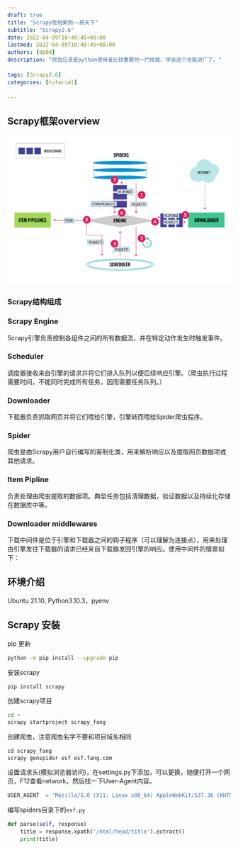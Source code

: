 ```yaml
---
draft: true
title: "Scrapy使用案例——房天下"
subtitle: "Scrapy2.6"
date: 2022-04-09T10:40:45+08:00
lastmod: 2022-04-09T10:40:45+08:00
authors: [dp0d]
description: "爬虫应该是python使用者比较重要的一门技能，学会这个也能进厂了。"

tags: [Scrapy2.6]
categories: [tutorial]

---
```


## Scrapy框架overview

![scrapy_architecture_02](MD_img/scrapy_architecture_02.png)

### Scrapy结构组成



### Scrapy Engine

Scrapy引擎负责控制各组件之间的所有数据流，并在特定动作发生时触发事件。

### Scheduler

调度器接收来自引擎的请求并将它们排入队列以便后续响应引擎。（爬虫执行过程需要时间，不能同时完成所有任务，因而需要任务队列。）

### Downloader

下载器负责抓取网页并将它们喂给引擎，引擎转而喂给Spider爬虫程序。

### Spider

爬虫是由Scrapy用户自行编写的客制化类，用来解析响应以及提取网页数据项或其他请求。

### Item Pipline

负责处理由爬虫提取的数据项。典型任务包括清理数据，验证数据以及持续化存储在数据库中等。

### Downloader middlewares

下载中间件是位于引擎和下载器之间的钩子程序（可以理解为连接点），用来处理由引擎发往下载器的请求已经来自下载器发回引擎的响应。使用中间件的情景如下：



## 环境介绍

 Ubuntu 21.10,	Python3.10.3，pyenv

## Scrapy 安装

pip 更新

```bash
python -m pip install --upgrade pip
```

安装scrapy

```ba
pip install scrapy
```

创建scrapy项目

```bash
cd ~
scrapy startproject scrapy_fang
```

创建爬虫，注意爬虫名字不要和项目域名相同

```
cd scrapy_fang
scrapy genspider esf esf.fang.com
```

设置请求头(模拟浏览器访问)，在settings.py下添加，可以更换，随便打开一个网页，F12查看network，然后找一下User-Agent内容。

```python
USER_AGENT  = 'Mozilla/5.0 (X11; Linux x86_64) AppleWebKit/537.36 (KHTML, like Gecko) Chrome/100.0.4896.60 Safari/537.36'
```



编写spiders目录下的`esf.py`

```python
def parse(self, response)
	title = response.xpath('/html/head/title').extract()
	print(title)

```



